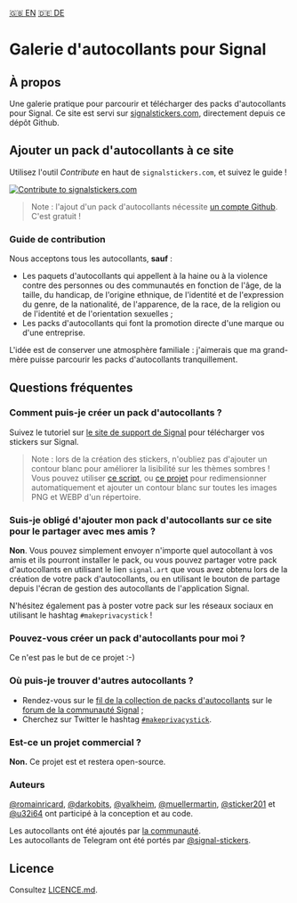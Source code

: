 [🇬🇧 EN](README.md) [🇩🇪 DE](README.de.md)

# Galerie d'autocollants pour Signal

## À propos

Une galerie pratique pour parcourir et télécharger des packs d'autocollants pour
Signal. Ce site est servi sur [signalstickers.com](signalstickers.com), directement depuis ce dépôt
Github.

## Ajouter un pack d'autocollants à ce site

Utilisez l'outil _Contribute_ en haut de `signalstickers.com`, et suivez le guide !

<a href="https://signalstickers.com/contribute" target="_blank" rel="noreferrer">
    <img src="https://raw.githubusercontent.com/signalstickers/signalstickers/master/.github/contribute_button.png" alt="Contribute to signalstickers.com">
</a>

> Note : l'ajout d'un pack d'autocollants nécessite [un compte Github](https://github.com/join).
> C'est gratuit !

### Guide de contribution

Nous acceptons tous les autocollants, **sauf** :

+ Les paquets d'autocollants qui appellent à la haine ou à la violence contre
  des personnes ou des communautés en fonction de l'âge, de la taille, du
  handicap, de l'origine ethnique, de l'identité et de l'expression du genre, de
  la nationalité, de l'apparence, de la race, de la religion ou de l'identité et
  de l'orientation sexuelles ;
+ Les packs d'autocollants qui font la promotion directe d'une marque ou d'une
  entreprise.

L'idée est de conserver une atmosphère familiale : j'aimerais que ma grand-mère
puisse parcourir les packs d'autocollants tranquillement.

## Questions fréquentes

### Comment puis-je créer un pack d'autocollants ?

Suivez le tutoriel sur [le site de support de
Signal](https://support.signal.org/hc/en-us/articles/360031836512-Stickers#h_c2a0a45b-862f-4d12-9ab1-d9a6844062ca)
pour télécharger vos stickers sur Signal.

> Note : lors de la création des stickers, n'oubliez pas d'ajouter un contour
> blanc pour améliorer la lisibilité sur les thèmes sombres ! Vous pouvez
> utiliser [ce script](https://gist.github.com/ondondil/4b8564b404696b3255253b467b413de9#gistcomment-3118471),
> ou [ce projet](https://framagit.org/luc/stickerify-for-signal)
> pour redimensionner automatiquement et ajouter un contour blanc sur toutes
> les images PNG et WEBP d'un répertoire.

### Suis-je obligé d'ajouter mon pack d'autocollants sur ce site pour le partager avec mes amis ?

**Non**. Vous pouvez simplement envoyer n'importe quel autocollant à vos amis et
ils pourront installer le pack, ou vous pouvez partager votre pack
d'autocollants en utilisant le lien `signal.art` que vous avez obtenu lors de la
création de votre pack d'autocollants, ou en utilisant le bouton de partage
depuis l'écran de gestion des autocollants de l'application Signal.

N'hésitez également pas à poster votre pack sur les réseaux sociaux en utilisant
le hashtag `#makeprivacystick` !

### Pouvez-vous créer un pack d'autocollants pour moi ?

Ce n'est pas le but de ce projet :-)

### Où puis-je trouver d'autres autocollants ?

+ Rendez-vous sur le [fil de la collection de packs d'autocollants](https://community.signalusers.org/t/sticker-pack-collection-thread-makeprivacystick/10650)
  sur le [forum de la communauté Signal](https://community.signalusers.org/) ;
+ Cherchez sur Twitter le hashtag [`#makeprivacystick`](https://twitter.com/hashtag/makeprivacystick).

### Est-ce un projet commercial ?

**Non.** Ce projet est et restera open-source.

### Auteurs

[@romainricard](https://github.com/romainricard),
[@darkobits](https://github.com/darkobits),
[@valkheim](https://github.com/valkheim),
[@muellermartin](https://github.com/muellermartin),
[@sticker201](https://github.com/sticker201) et
[@u32i64](https://github.com/u32i64) ont
participé à la conception et au code.

Les autocollants ont été ajoutés par [la communauté](https://github.com/signalstickers/signalstickers/graphs/contributors).  
Les autocollants de Telegram ont été portés par [@signal-stickers](https://github.com/signal-stickers).

## Licence

Consultez [LICENCE.md](LICENSE.md).
